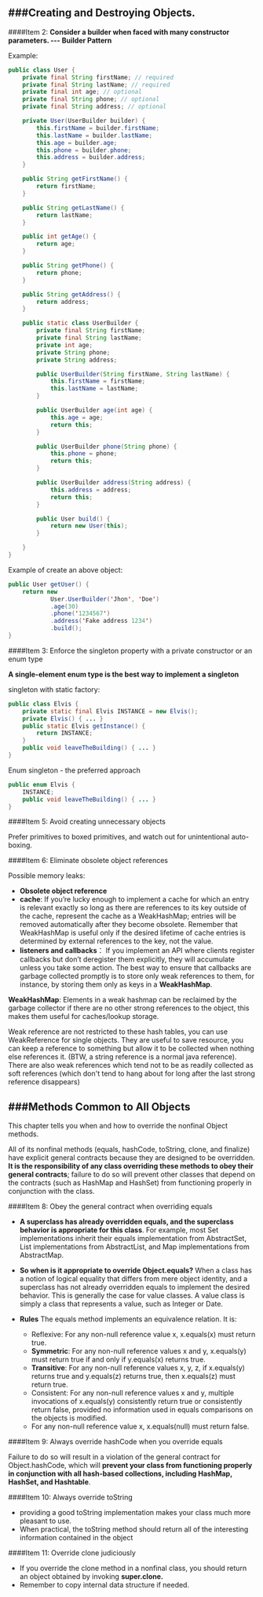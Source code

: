 ###Creating and Destroying Objects.
---


####Item 2: **Consider a builder when faced with many constructor parameters. --- Builder Pattern**

Example:

```java
public class User {
	private final String firstName; // required
	private final String lastName; // required
	private final int age; // optional
	private final String phone; // optional
	private final String address; // optional

	private User(UserBuilder builder) {
		this.firstName = builder.firstName;
		this.lastName = builder.lastName;
		this.age = builder.age;
		this.phone = builder.phone;
		this.address = builder.address;
	}

	public String getFirstName() {
		return firstName;
	}

	public String getLastName() {
		return lastName;
	}

	public int getAge() {
		return age;
	}

	public String getPhone() {
		return phone;
	}

	public String getAddress() {
		return address;
	}

	public static class UserBuilder {
		private final String firstName;
		private final String lastName;
		private int age;
		private String phone;
		private String address;

		public UserBuilder(String firstName, String lastName) {
			this.firstName = firstName;
			this.lastName = lastName;
		}

		public UserBuilder age(int age) {
			this.age = age;
			return this;
		}

		public UserBuilder phone(String phone) {
			this.phone = phone;
			return this;
		}

		public UserBuilder address(String address) {
			this.address = address;
			return this;
		}

		public User build() {
			return new User(this);
		}

	}
}

```

Example of create an above object:

```java
public User getUser() {
	return new
			User.UserBuilder('Jhon', 'Doe')
			.age(30)
			.phone('1234567')
			.address('Fake address 1234')
			.build();
}
```


####Item 3: Enforce the singleton property with a private constructor or an enum type

**A single-element enum type is the best way to implement a singleton**

singleton with static factory:

```java
public class Elvis {
    private static final Elvis INSTANCE = new Elvis();
    private Elvis() { ... }
    public static Elvis getInstance() {
        return INSTANCE; 
    }
    public void leaveTheBuilding() { ... }
}
```

Enum singleton - the preferred approach

```java
public enum Elvis {
    INSTANCE;
    public void leaveTheBuilding() { ... }
}
```

####Item 5: Avoid creating unnecessary objects

Prefer primitives to boxed primitives, and watch out for unintentional auto-boxing.

####Item 6: Eliminate obsolete object references

Possible memory leaks:

- **Obsolete object reference**
- **cache**: If you’re lucky enough to implement a cache for which an entry is relevant exactly
so long as there are references to its key outside of the cache, represent the cache
as a WeakHashMap; entries will be removed automatically after they become obsolete.
Remember that WeakHashMap is useful only if the desired lifetime of cache
entries is determined by external references to the key, not the value.
- **listeners and callbacks**： If you implement an API where clients register callbacks but don’t deregister them explicitly, they will accumulate unless you take some action. The best way to
ensure that callbacks are garbage collected promptly is to store only weak references
to them, for instance, by storing them only as keys in a **WeakHashMap**.

**WeakHashMap**: Elements in a weak hashmap can be reclaimed by the garbage collector if there are no other strong references to the object, this makes them useful for caches/lookup storage.

Weak reference are not restricted to these hash tables, you can use WeakReference for single objects. They are useful to save resource, you can keep a reference to something but allow it to be collected when nothing else references it. (BTW, a string reference is a normal java reference). There are also weak references which tend not to be as readily collected as soft references (which don't tend to hang about for long after the last strong reference disappears)


###Methods Common to All Objects
---
This chapter tells you when and how to override the nonfinal Object methods.


All of its nonfinal methods (equals, hashCode, toString, clone, and finalize)
have explicit general contracts because they are designed to be overridden. **It is
the responsibility of any class overriding these methods to obey their general contracts**;
failure to do so will prevent other classes that depend on the contracts (such
as HashMap and HashSet) from functioning properly in conjunction with the class.

####Item 8: Obey the general contract when overriding equals
- **A superclass has already overridden equals, and the superclass behavior
is appropriate for this class**. For example, most Set implementations inherit
their equals implementation from AbstractSet, List implementations from
AbstractList, and Map implementations from AbstractMap.


- **So when is it appropriate to override Object.equals?** When a class has a
notion of logical equality that differs from mere object identity, and a superclass
has not already overridden equals to implement the desired behavior. This is generally
the case for value classes. A value class is simply a class that represents a
value, such as Integer or Date.

- **Rules** The equals method implements an equivalence relation. It is:
  * Reflexive: For any non-null reference value x, x.equals(x) must return true.
  * **Symmetric**: For any non-null reference values x and y, x.equals(y) must return
true if and only if y.equals(x) returns true.
  * **Transitive**: For any non-null reference values x, y, z, if x.equals(y) returns
true and y.equals(z) returns true, then x.equals(z) must return true.
  * Consistent: For any non-null reference values x and y, multiple invocations
of x.equals(y) consistently return true or consistently return false, provided
no information used in equals comparisons on the objects is modified.
  * For any non-null reference value x, x.equals(null) must return false.


####Item 9: Always override hashCode when you override equals

Failure to do so
will result in a violation of the general contract for Object.hashCode, which will
**prevent your class from functioning properly in conjunction with all hash-based
collections, including HashMap, HashSet, and Hashtable**.

####Item 10: Always override toString

- providing a good toString implementation makes your class
much more pleasant to use.
- When practical, the toString method should return all of the interesting
information contained in the object


####Item 11: Override clone judiciously

- If you override the clone method in a nonfinal class, you should
return an object obtained by invoking **super.clone.**
- Remember to copy internal data structure if needed.



